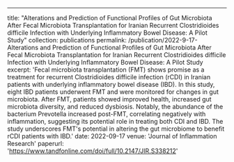 ---
title: "Alterations and Prediction of Functional Profiles of Gut Microbiota After Fecal Microbiota Transplantation for Iranian Recurrent Clostridioides difficile Infection with Underlying Inflammatory Bowel Disease: A Pilot Study"
collection: publications
permalink: /publication/2022-9-17-Alterations and Prediction of Functional Profiles of Gut Microbiota After Fecal Microbiota Transplantation for Iranian Recurrent Clostridioides difficile Infection with Underlying Inflammatory Bowel Disease: A Pilot Study
excerpt: 'Fecal microbiota transplantation (FMT) shows promise as a treatment for recurrent Clostridioides difficile infection (rCDI) in Iranian patients with underlying inflammatory bowel disease (IBD). In this study, eight IBD patients underwent FMT and were monitored for changes in gut microbiota. After FMT, patients showed improved health, increased gut microbiota diversity, and reduced dysbiosis. Notably, the abundance of the bacterium Prevotella increased post-FMT, correlating negatively with inflammation, suggesting its potential role in treating both CDI and IBD. The study underscores FMT's potential in altering the gut microbiome to benefit rCDI patients with IBD.'
date: 2022-09-17
venue: 'Journal of Inflammation Research'
paperurl: 'https://www.tandfonline.com/doi/full/10.2147/JIR.S338212'
